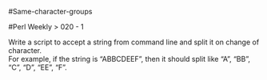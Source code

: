 #Same-character-groups

#Perl Weekly > 020 - 1

Write a script to accept a string from command line and split it on change of character.   
For example, if the string is “ABBCDEEF”, then it should split like “A”, “BB”, “C”, “D”, “EE”, “F”.  
